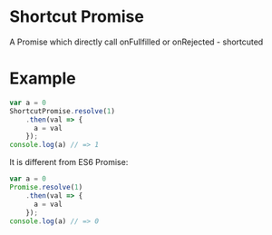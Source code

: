 Shortcut Promise
==================
A Promise which directly call onFullfilled or onRejected - shortcuted


Example
=======

```js
var a = 0
ShortcutPromise.resolve(1)
    .then(val => {
      a = val
    });
console.log(a) // => 1
```

It is different from ES6 Promise:


```js
var a = 0
Promise.resolve(1)
    .then(val => {
      a = val
    });
console.log(a) // => 0
```